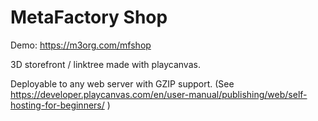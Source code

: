 # MetaFactory Shop

Demo: https://m3org.com/mfshop

3D storefront / linktree made with playcanvas.

Deployable to any web server with GZIP support.  (See https://developer.playcanvas.com/en/user-manual/publishing/web/self-hosting-for-beginners/ )
